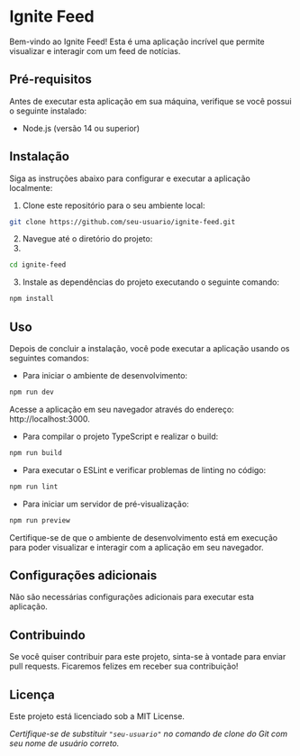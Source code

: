 # Ignite Feed

Bem-vindo ao Ignite Feed! Esta é uma aplicação incrível que permite visualizar e interagir com um feed de notícias.

## Pré-requisitos

Antes de executar esta aplicação em sua máquina, verifique se você possui o seguinte instalado:

- Node.js (versão 14 ou superior)

## Instalação

Siga as instruções abaixo para configurar e executar a aplicação localmente:

1. Clone este repositório para o seu ambiente local:

```bash
git clone https://github.com/seu-usuario/ignite-feed.git
```

2. Navegue até o diretório do projeto:
3. 
```bash
cd ignite-feed
```

3. Instale as dependências do projeto executando o seguinte comando:

```bash
npm install
```

## Uso

Depois de concluir a instalação, você pode executar a aplicação usando os seguintes comandos:

- Para iniciar o ambiente de desenvolvimento:

```bash
npm run dev
```

Acesse a aplicação em seu navegador através do endereço: http://localhost:3000.

- Para compilar o projeto TypeScript e realizar o build:

```bash
npm run build
```

- Para executar o ESLint e verificar problemas de linting no código:

```bash
npm run lint
```

- Para iniciar um servidor de pré-visualização:

```bash
npm run preview
```

Certifique-se de que o ambiente de desenvolvimento está em execução para poder visualizar e interagir com a aplicação em seu navegador.

## Configurações adicionais
Não são necessárias configurações adicionais para executar esta aplicação.

## Contribuindo
Se você quiser contribuir para este projeto, sinta-se à vontade para enviar pull requests. Ficaremos felizes em receber sua contribuição!

## Licença
Este projeto está licenciado sob a MIT License.

*Certifique-se de substituir `"seu-usuario"` no comando de clone do Git com seu nome de usuário correto.*
